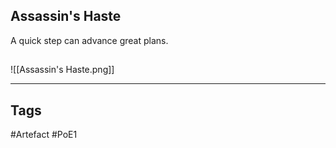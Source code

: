 ## Assassin's Haste
A quick step can advance great plans.
##
![[Assassin's Haste.png]]

---
## Tags
#Artefact
#PoE1